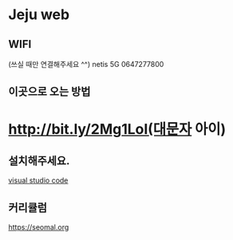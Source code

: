 # Jeju web

## WIFI
(쓰실 때만 연결해주세요 ^^)
netis 5G
0647277800


## 이곳으로 오는 방법
# http://bit.ly/2Mg1LoI(대문자 아이)

## 설치해주세요.
<a href="https://code.visualstudio.com/">visual studio code</a>

## 커리큘럼
https://seomal.org
